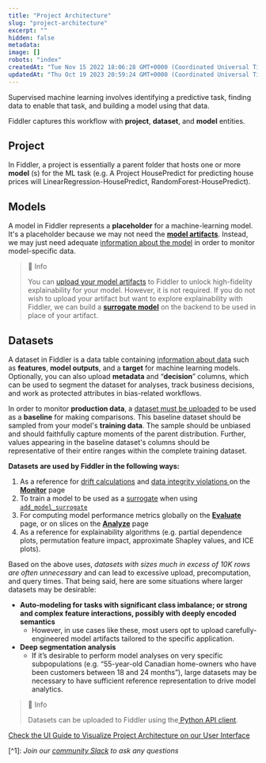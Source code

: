```yaml
---
title: "Project Architecture"
slug: "project-architecture"
excerpt: ""
hidden: false
metadata: 
image: []
robots: "index"
createdAt: "Tue Nov 15 2022 18:06:28 GMT+0000 (Coordinated Universal Time)"
updatedAt: "Thu Oct 19 2023 20:59:24 GMT+0000 (Coordinated Universal Time)"
---
```

Supervised machine learning involves identifying a predictive task, finding data to enable that task, and building a model using that data. 

Fiddler captures this workflow with **project**, **dataset**, and **model** entities.

## Project

In Fiddler, a project is essentially a parent folder that hosts one or more **model** (s) for the ML task (e.g. A Project HousePredict for predicting house prices will LinearRegression-HousePredict, RandomForest-HousePredict).

## Models

A model in Fiddler represents a **placeholder** for a machine-learning model. It's a placeholder because we may not need the **[model artifacts](doc:artifacts-and-surrogates#Model-Artifacts)**. Instead, we may just need adequate [information about the model](ref:fdlmodelinfo) in order to monitor model-specific data. 

> 📘 Info
> 
> You can [upload your model artifacts](https://dash.readme.com/project/fiddler/v1.6/docs/uploading-model-artifacts) to Fiddler to unlock high-fidelity explainability for your model. However, it is not required. If you do not wish to upload your artifact but want to explore explainability with Fiddler, we can build a [**surrogate model**](doc:artifacts-and-surrogates#surrogate-model) on the backend to be used in place of your artifact.

## Datasets

A dataset in Fiddler is a data table containing [information about data](ref:fdldatasetinfo) such as **features**, **model outputs**, and a **target** for machine learning models. Optionally, you can also upload **metadata** and “**decision**” columns, which can be used to segment the dataset for analyses, track business decisions, and work as protected attributes in bias-related workflows. 

In order to monitor **production data**, a [dataset must be uploaded](ref:clientupload_dataset) to be used as a **baseline** for making comparisons. This baseline dataset should be sampled from your model's **training data**. The sample should be unbiased and should faithfully capture moments of the parent distribution. Further, values appearing in the baseline dataset's columns should be representative of their entire ranges within the complete training dataset.

**Datasets are used by Fiddler in the following ways:**

1. As a reference for [drift calculations](doc:data-drift-platform) and [data integrity violations ](doc:data-integrity-platform)on the **[Monitor](doc:monitoring-ui)** page
2. To train a model to be used as a [surrogate](doc:artifacts-and-surrogates#surrogate-model) when using [`add_model_surrogate`](/reference/clientadd_model_surrogate)
3. For computing model performance metrics globally on the **[Evaluate](doc:evaluation-ui)** page, or on slices on the **[Analyze](doc:analytics-ui)** page
4. As a reference for explainability algorithms (e.g. partial dependence plots, permutation feature impact, approximate Shapley values, and ICE plots).

Based on the above uses, _datasets with sizes much in excess of 10K rows are often unnecessary_ and can lead to excessive upload, precomputation, and query times. That being said, here are some situations where larger datasets may be desirable:

- **Auto-modeling for tasks with significant class imbalance; or strong and complex feature interactions, possibly with deeply encoded semantics**
  - However, in use cases like these, most users opt to upload carefully-engineered model artifacts tailored to the specific application.
- **Deep segmentation analysis**
  - If it’s desirable to perform model analyses on very specific subpopulations (e.g. “55-year-old Canadian home-owners who have been customers between 18 and 24 months”), large datasets may be necessary to have sufficient reference representation to drive model analytics.

> 📘 Info
> 
> Datasets can be uploaded to Fiddler using the[ Python API client](doc:installation-and-setup).

 [Check the UI Guide to Visualize Project Architecture on our User Interface](doc:project-structure)

[^1]\: _Join our [community Slack](https://www.fiddler.ai/slackinvite) to ask any questions_